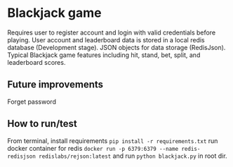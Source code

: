 # Blackjack game

Requires user to register account and login with valid credentials before playing. User account and leaderboard data is stored in a local redis database (Development stage).
JSON objects for data storage (RedisJson).
Typical Blackjack game features including hit, stand, bet, split, and leaderboard scores.

## Future improvements

Forget password

## How to run/test

From terminal, install requirements `pip install -r requirements.txt`
run docker container for redis `docker run -p 6379:6379 --name redis-redisjson redislabs/rejson:latest`
and run `python blackjack.py` in root dir.
